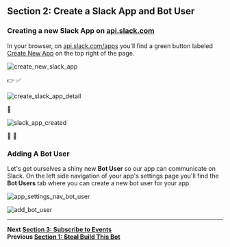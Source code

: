 ## Section 2: Create a Slack App and Bot User

### Creating a new Slack App on [api.slack.com](https://api.slack.com/apps)

In your browser, on [api.slack.com/apps](https://api.slack.com/apps) you'll find a green button labeled [Create New App](https://api.slack.com/apps/new) on the top right of the page.

![create_new_slack_app](https://cloud.githubusercontent.com/assets/4828352/20548492/b4270b52-b0d8-11e6-94cb-ea307342ebb9.png)

:point_right: :white_check_mark:

![create_slack_app_detail](https://cloud.githubusercontent.com/assets/4828352/20548514/e77641f8-b0d8-11e6-85b9-4cc94fb572cd.png)

:speak_no_evil:

![slack_app_created](https://cloud.githubusercontent.com/assets/4828352/20548547/4ca8ffe8-b0d9-11e6-91bd-a83fb05cf344.png)

:muscle: :tada:

### Adding A Bot User

Let's get ourselves a shiny new **Bot User** so our app can communicate on Slack. On the left side navigation of your app's settings page you'll find the **Bot Users** tab where you can create a new bot user for your app.

![app_settings_nav_bot_user](https://cloud.githubusercontent.com/assets/4828352/20548580/8826d680-b0d9-11e6-96bc-84cfdabff6f4.png)

![add_bot_user](https://cloud.githubusercontent.com/assets/4828352/20548602/c67f367a-b0d9-11e6-85eb-b2069120da1e.png)

---
**Next [Section 3: Subscribe to Events](./../docs/Section-3.md)**  
**Previous [Section 1: ~~Steal~~ Build This Bot](./../docs/Section-1.md)**  
